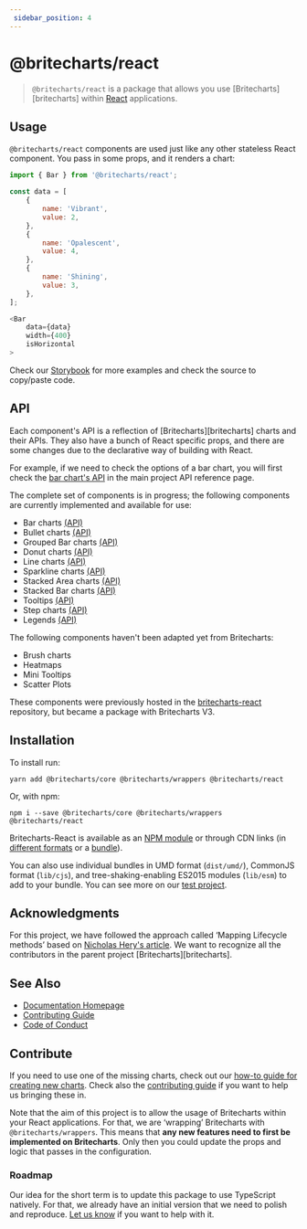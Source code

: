 ```yaml
---
 sidebar_position: 4 
---
```

 # @britecharts/react

> `@britecharts/react` is a package that allows you use [Britecharts][britecharts] within [React][react] applications.

## Usage
`@britecharts/react` components are used just like any other stateless React component. You pass in some props, and it renders a chart:

```js
import { Bar } from '@britecharts/react';

const data = [
    {
        name: 'Vibrant',
        value: 2,
    },
    {
        name: 'Opalescent',
        value: 4,
    },
    {
        name: 'Shining',
        value: 3,
    },
];

<Bar
    data={data}
    width={400}
    isHorizontal
>
```

Check our [Storybook][storybook] for more examples and check the source to copy/paste code.

## API
Each component's API is a reflection of [Britecharts][britecharts] charts and their APIs. They also have a bunch of React specific props, and there are some changes due to the declarative way of building with React. 

For example, if we need to check the options of a bar chart, you will first check the [bar chart's API][barChartAPI] in the main project API reference page.

The complete set of components is in progress; the following components are currently implemented and available for use:
- Bar charts [(API)][barChartAPI]
- Bullet charts [(API)][bulletAPI]
- Grouped Bar charts [(API)][groupedBarChartAPI]
- Donut charts [(API)][donutChartAPI]
- Line charts [(API)][lineChartAPI]
- Sparkline charts [(API)][sparklineChartAPI]
- Stacked Area charts [(API)][stackedAreaChartAPI]
- Stacked Bar charts [(API)][stackedBarChartAPI]
- Tooltips [(API)][tooltipAPI]
- Step charts [(API)][stepChartAPI]
- Legends [(API)][legendAPI]

The following components haven't been adapted yet from Britecharts:
- Brush charts
- Heatmaps
- Mini Tooltips
- Scatter Plots

These components were previously hosted in the [britecharts-react][britecharts-react] repository, but became a package with Britecharts V3.

## Installation

To install run:

```
yarn add @britecharts/core @britecharts/wrappers @britecharts/react
```
Or, with npm:

```
npm i --save @britecharts/core @britecharts/wrappers @britecharts/react
```

Britecharts-React is available as an [NPM module][npmModule] or through CDN links (in [different formats][jsDelivrLib] or a [bundle][jsDelivrDist]).

You can also use individual bundles in UMD format (`dist/umd/`), CommonJS format (`lib/cjs`), and tree-shaking-enabling ES2015 modules (`lib/esm`) to add to your bundle. You can see more on our [test project][testProject].

## Acknowledgments
For this project, we have followed the approach called ‘Mapping Lifecycle methods’ based on [Nicholas Hery's article][integration-article]. We want to recognize all the contributors in the parent project [Britecharts][britecharts].

## See Also
- [Documentation Homepage][homepage]
- [Contributing Guide][contributing]
- [Code of Conduct][codeOfConduct]

## Contribute
If you need to use one of the missing charts, check out our [how-to guide for creating new charts][howtoCreate]. Check also the [contributing guide][contributing] if you want to help us bringing these in. 

Note that the aim of this project is to allow the usage of Britecharts within your React applications. For that, we are ‘wrapping’ Britecharts with `@britecharts/wrappers`. This means that **any new features need to first be implemented on Britecharts**. Only then you could update the props and logic that passes in the configuration.

### Roadmap
Our idea for the short term is to update this package to use TypeScript natively. For that, we already have an initial version that we need to polish and reproduce. [Let us know][d3Slack] if you want to help with it.

[react]: https://facebook.github.io/react/
[integration-article]: http://nicolashery.com/integrating-d3js-visualizations-in-a-react-app/
[storybook]: **
[barChartAPI]: /docs/API/bar
[groupedBarChartAPI]: /docs/API/grouped-bar
[donutChartAPI]: /docs/API/donut
[lineChartAPI]: /docs/API/line
[sparklineChartAPI]: /docs/API/sparkline
[stackedAreaChartAPI]: /docs/API/stacked-area
[stackedBarChartAPI]: /docs/API/stacked-bar
[tooltipAPI]: /docs/API/tooltip
[stepChartAPI]: /docs/API/step
[legendAPI]: /docs/API/legend
[bulletAPI]: /docs/API/bullet
[jsDelivrLib]: https://cdn.jsdelivr.net/npm/britecharts-react@latest/lib/
[jsDelivrDist]: https://cdn.jsdelivr.net/npm/britecharts-react@latest/dist/
[npmModule]: https://www.npmjs.com/package/britecharts-react
[contributing]: https://github.com/britecharts/britecharts/blob/main/.github/CONTRIBUTING.md
[d3Slack]: https://d3js.slack.com/
[codeOfConduct]: https://github.com/britecharts/britecharts/blob/main/.github/CODE_OF_CONDUCT.md
[homepage]: https://britecharts.github.io/britecharts/
[testProject]: https://github.com/Golodhros/britecharts-react-test-project
[howtoCreate]: https://github.com/britecharts/britecharts-react/blob/master/CONTRIBUTING.md#creating-a-new-chart
[britecharts-react]: https://github.com/britecharts/britecharts-react/